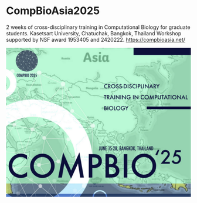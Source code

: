 # CompBioAsia2025
2 weeks of cross-disciplinary training in Computational Biology for graduate students. 
Kasetsart University, Chatuchak, Bangkok, Thailand
Workshop supported by NSF award 1953405 and 2420222.
https://compbioasia.net/

![compbio](compbio.png)
